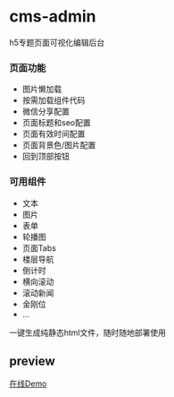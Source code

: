 # cms-admin
h5专题页面可视化编辑后台

### 页面功能
* 图片懒加载
* 按需加载组件代码
* 微信分享配置
* 页面标题和seo配置
* 页面有效时间配置
* 页面背景色/图片配置
* 回到顶部按钮

### 可用组件
* 文本
* 图片
* 表单
* 轮播图
* 页面Tabs
* 楼层导航
* 倒计时
* 横向滚动
* 滚动新闻
* 金刚位
* ...

一键生成纯静态html文件，随时随地部署使用

## preview
[在线Demo](https://yangyuji.github.io/cms-admin/)
